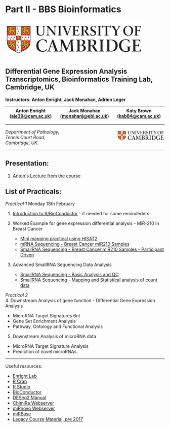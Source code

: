Part II - BBS Bioinformatics 
===============================
![Cambridge](/images/cambridge.jpg)

Differential Gene Expression Analysis
Transcriptomics, Bioinformatics Training Lab, Cambridge, UK
-------------------------------------------------------------------

**Instructors: Anton Enright, Jack Monahan, Adrien Leger**

|Anton Enright (aje39@cam.ac.uk) | Jack Monahan (monahanj@ebi.ac.uk) | Katy Brown (kab84@cam.ac.uk)|
|---------------------------|------------------------------------|------------------------------------|

***

<img src="../images/cambridge.jpg" align="right" width="150">

_Department of Pathology,  
Tennis Court Road,  
Cambridge, UK._  

***

Presentation:
------------
1. [Anton's Lecture from the course](Lecture.pdf)

List of Practicals:
------------------

*Practical 1*  Monday 18th February 
1. [Introduction to R/BioConductor](Intro_R/Intro_R_Practical.md) - if needed for some remindeders

2. Worked Example for gene expression differential analysis - MiR-210 in Breast Cancer
   * [Mini mapping practical using HISAT2](miR_210_Experiment/mini_mapping/)
   * [mRNA Sequencing - Breast Cancer miR210 Samples](miR_210_Experiment/mRNA_Seq/mRNA_Seq.md)
   * [SmallRNA Sequencing - Breast Cancer miR210 Samples - Participant Driven](miR_210_Experiment/small_RNASeq/small_RNASeq.md)

3. Advanced SmallRNA Sequencing Data Analysis
   * [SmallRNA Sequencing - Basic Analysis and QC](small_RNA_seq/Practical_1/Practical_1.md)
   * [SmallRNA Sequencing - Mapping and Statistical analysis of count data](small_RNA_seq/Practical_2/Practical_2.md)

*Practical 2*   
4. Downstream Analysis of gene function - Differential Gene Expression Analysis
  * MicroRNA Target Signatures 6nt
  * Gene Set Enrichment Analysis
  * Pathway, Ontology and Functional Analysis

5. Downstream Analysis of microRNA data
  * MicroRNA Target Signature Analysis
  * Prediction of novel microRNAs.

***

Useful resources:

* [Enright Lab](http://www.ebi.ac.uk/research/enright)
* [R Cran](https://cran.r-project.org/)
* [R Studio](http://www.rstudio.com/)
* [BioConductor](http://www.bioconductor.org)
* [DESeq2 Manual](http://bioconductor.org/packages/release/bioc/html/DESeq2.html)
* [ChimiRa Webserver](http://wwwdev.ebi.ac.uk/enright-dev/chimira/)
* [miRnovo Webserver](http://wwwdev.ebi.ac.uk/enright-dev/mirnovo/)
* [miRBase](http://www.mirbase.org)
* [Legacy Course Material, pre 2017](http://wwwdev.ebi.ac.uk/enright-srv/courses)
